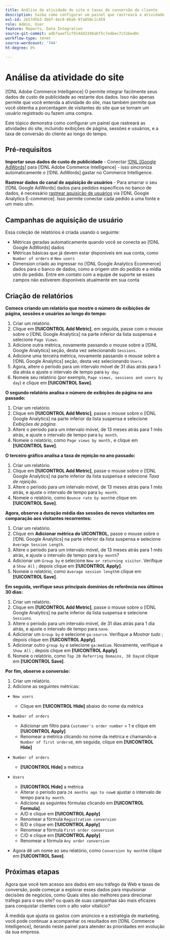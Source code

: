 ```yaml
---
title: Análise da atividade do site e taxas de conversão do cliente
description: Saiba como configurar um painel que rastreará a atividade do site, incluindo exibições de página, sessões e usuários, e o índice de conversão do cliente ao longo do tempo.
exl-id: 2b57d5b3-3bbf-4ec9-86a6-9fa850c1c459
role: Admin, User
feature: Reports, Data Integration
source-git-commit: adb7aaef1cf914d43348abf5c7e4bec7c51bed0c
workflow-type: tm+mt
source-wordcount: '744'
ht-degree: 0%

---
```


# Análise da atividade do site

[!DNL Adobe Commerce Intelligence] O permite integrar facilmente seus dados de custo de publicidade ao restante dos dados. Isso não apenas permite que você entenda a atividade do site, mas também permite que você obtenha a porcentagem de visitantes do site que se tornam um usuário registrado ou fazem uma compra.

Este tópico demonstra como configurar um painel que rastreará as atividades do site, incluindo exibições de página, sessões e usuários, e a taxa de conversão do cliente ao longo do tempo.

## Pré-requisitos

**Importar seus dados de custo de publicidade** - Conectar [!DNL [Google AdWords]](../importing-data/integrations/google-adwords.md) para [!DNL Adobe Commerce Intelligence] - isso sincroniza automaticamente o [!DNL AdWords] gastar no Commerce Intelligence.

**Rastrear dados do canal de aquisição de usuários** - Para amarrar o seu [!DNL Google AdWords] dados para pedidos específicos no banco de dados, é necessário [rastrear aquisição de usuários](../analysis/google-track-user-acq.md) via [!DNL Google Analytics E-commerce]. Isso permite conectar cada pedido a uma fonte e um meio utm.

## Campanhas de aquisição de usuário

Essa coleção de relatórios é criada usando o seguinte:

* Métricas geradas automaticamente quando você se conecta ao [!DNL Google AdWords] dados
* Métricas básicas que já devem estar disponíveis em sua conta, como `Number of orders` e `New users`
* Dimension criado ao ingressar no [!DNL Google Analytics Ecommerce] dados para o banco de dados, como a origem utm do pedido e a mídia utm do pedido. Entre em contato com a equipe de suporte se esses campos não estiverem disponíveis atualmente em sua conta

## Criação de relatórios

**Comece criando um relatório que mostre o número de exibições de página, sessões e usuários ao longo do tempo:**

1. Criar um relatório.
1. Clique em **[!UICONTROL Add Metric]**, em seguida, passe com o mouse sobre o [!DNL Google Analytics] na parte inferior da lista suspensa e selecione `Page Views`.
1. Adicione outra métrica, novamente passando o mouse sobre a [!DNL Google Analytics] seção, desta vez selecionando `Sessions`.
1. Adicione uma terceira métrica, novamente passando o mouse sobre a [!DNL Google Analytics] seção, desta vez selecionando `Users`.
1. Agora, altere o período para um intervalo móvel de 31 dias atrás para 1 dia atrás e ajuste o intervalo de tempo para `by day`.
1. Nomeie seu relatório (por exemplo, `Page views, sessions and users by day`) e clique em **[!UICONTROL Save]**.

**O segundo relatório analisa o número de exibições de página no ano passado:**

1. Criar um relatório.
1. Clique em **[!UICONTROL Add Metric]**, passe o mouse sobre o [!DNL Google Analytics] na parte inferior da lista suspensa e selecione _Exibições de página_.
1. Altere o período para um intervalo móvel, de 13 meses atrás para 1 mês atrás, e ajuste o intervalo de tempo para `by month`.
1. Nomeie o relatório, como `Page views by month,` e clique em **[!UICONTROL Save]**.

**O terceiro gráfico analisa a taxa de rejeição no ano passado:**

1. Criar um relatório.
1. Clique em **[!UICONTROL Add Metric]**, passe o mouse sobre o [!DNL Google Analytics] na parte inferior da lista suspensa e selecione _Taxa de rejeição_.
1. Altere o período para um intervalo móvel, de 13 meses atrás para 1 mês atrás, e ajuste o intervalo de tempo para `by month`.
1. Nomeie o relatório, como `Bounce rate by month`e clique em **[!UICONTROL Save]**.

**Agora, observe a duração média das sessões de novos visitantes em comparação aos visitantes recorrentes:**

1. Criar um relatório.
1. Clique em **Adicionar métrica do UICONTROL**, passe o mouse sobre o [!DNL Google Analytics] na parte inferior da lista suspensa e selecione `Average Session Length`.
1. Altere o período para um intervalo móvel, de 13 meses atrás para 1 mês atrás, e ajuste o intervalo de tempo para `by month`?
1. Adicionar um `Group by` e selecione `New or returning visitor`.  Verifique a `Show All` ; depois clique em **[!UICONTROL Apply]**.
1. Nomeie o relatório, como `Average session length`e clique em **[!UICONTROL Save]**.

**Em seguida, verifique seus principais domínios de referência nos últimos 30 dias:**

1. Criar um relatório.
1. Clique em **[!UICONTROL Add Metric]**, passe o mouse sobre o [!DNL Google Analytics] na parte inferior da lista suspensa e selecione `Sessions`.
1. Altere o período para um intervalo móvel, de 31 dias atrás para 1 dia atrás, e ajuste o intervalo de tempo para `none`.
1. Adicionar um `Group by` e selecione `ga:source`.  Verifique a _Mostrar tudo_ ; depois clique em **[!UICONTROL Apply]**.
1. Adicionar outro `group by` e selecione `ga:medium`. Novamente, verifique a `Show All` ; depois clique em **[!UICONTROL Apply]**.
1. Nomeie o relatório, como `Top 20 Referring Domains, 30 Days`e clique em **[!UICONTROL Save]**.

**Por fim, observe a conversão:**

1. Criar um relatório.
1. Adicione as seguintes métricas:

* `New users`
   * Clique em **[!UICONTROL Hide]** abaixo do nome da métrica

* `Number of orders`
   * Adicionar um filtro para `Customer's order number` = 1 e clique em **[!UICONTROL Apply]**
   * Renomear a métrica clicando no nome da métrica e chamando-a `Number of first orders`e, em seguida, clique em **[!UICONTROL Hide]**

* `Number of orders`
   * **[!UICONTROL Hide]** a métrica

* `Users`
   * **[!UICONTROL Hide]** a métrica
   * Alterar o período para `24 months ago to now`e ajustar o intervalo de tempo para `by month`.
   * Adicione as seguintes fórmulas clicando em **[!UICONTROL Formula]**.
   * A/D e clique em **[!UICONTROL Apply]**
   * Renomear a fórmula `Registration conversion`
   * B/D e clique em **[!UICONTROL Apply]**
   * Renomear a fórmula `First order conversion`
   * C/D e clique em **[!UICONTROL Apply]**
   * Renomear a fórmula `Any order conversion`

* Agora dê um nome ao seu relatório, como `Conversion by month`e clique em **[!UICONTROL Save]**.

## Próximas etapas

Agora que você tem acesso aos dados em seu tráfego da Web e taxas de conversão, pode começar a explorar esses dados para impulsionar decisões de negócios, como Quais sites são melhores para direcionar tráfego para o seu site? ou quais de suas campanhas são mais eficazes para conquistar clientes com o alto valor vitalício?

À medida que ajusta os gastos com anúncios e a estratégia de marketing, você pode continuar a acompanhar os resultados em [!DNL Commerce Intelligence], iterando neste painel para atender às prioridades em evolução da sua empresa.
